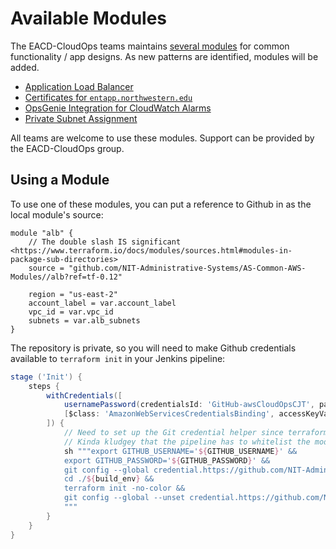 # Available Modules
The EACD-CloudOps teams maintains [several modules](https://github.com/NIT-Administrative-Systems/AS-Common-AWS-Modules) for common functionality / app designs. As new patterns are identified, modules will be added.

- [Application Load Balancer](https://github.com/NIT-Administrative-Systems/AS-Common-AWS-Modules/tree/stable/alb)
- [Certificates for `entapp.northwestern.edu`](https://github.com/NIT-Administrative-Systems/AS-Common-AWS-Modules/blob/stable/entapp_certificate)
- [OpsGenie Integration for CloudWatch Alarms](https://github.com/NIT-Administrative-Systems/AS-Common-AWS-Modules/tree/stable/opsgenie)
- [Private Subnet Assignment](https://github.com/NIT-Administrative-Systems/AS-Common-AWS-Modules/blob/stable/private_subnet)

All teams are welcome to use these modules. Support can be provided by the EACD-CloudOps group.

## Using a Module
To use one of these modules, you can put a reference to Github in as the local module's source:

```hcl
module "alb" {
    // The double slash IS significant <https://www.terraform.io/docs/modules/sources.html#modules-in-package-sub-directories>
    source = "github.com/NIT-Administrative-Systems/AS-Common-AWS-Modules//alb?ref=tf-0.12"

    region = "us-east-2"
    account_label = var.account_label
    vpc_id = var.vpc_id
    subnets = var.alb_subnets
}
```

The repository is private, so you will need to make Github credentials available to `terraform init` in your Jenkins pipeline:

```groovy
stage ('Init') {
    steps {
        withCredentials([
            usernamePassword(credentialsId: 'GitHub-awsCloudOpsCJT', passwordVariable: 'GITHUB_PASSWORD', usernameVariable: 'GITHUB_USERNAME'),
            [$class: 'AmazonWebServicesCredentialsBinding', accessKeyVariable: 'AWS_ACCESS_KEY_ID', credentialsId: 'terraform', secretKeyVariable: 'AWS_SECRET_ACCESS_KEY']
        ]) {
            // Need to set up the Git credential helper since terraform init will be cloning the shared modules itself
            // Kinda kludgey that the pipeline has to whitelist the module URLs, but :/
            sh """export GITHUB_USERNAME='${GITHUB_USERNAME}' &&
            export GITHUB_PASSWORD='${GITHUB_PASSWORD}' &&
            git config --global credential.https://github.com/NIT-Administrative-Systems/AS-Common-AWS-Modules.git.helper '!f() { echo "username=""" + '${GITHUB_USERNAME}' + """"; echo "password=""" + '${GITHUB_PASSWORD}' + """"; }; f' &&
            cd ./${build_env} &&
            terraform init -no-color &&
            git config --global --unset credential.https://github.com/NIT-Administrative-Systems/AS-Common-AWS-Modules.git.helper
            """
        }
    }
}
```
